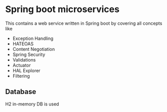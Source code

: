 # Spring boot microservices
This contains a web service written in Spring boot by covering all concepts like 
- Exception Handling
- HATEOAS
- Content Negotiation
- Spring Security
- Validations
- Actuator
- HAL Explorer
- Filtering

## Database
H2 in-memory DB is used
